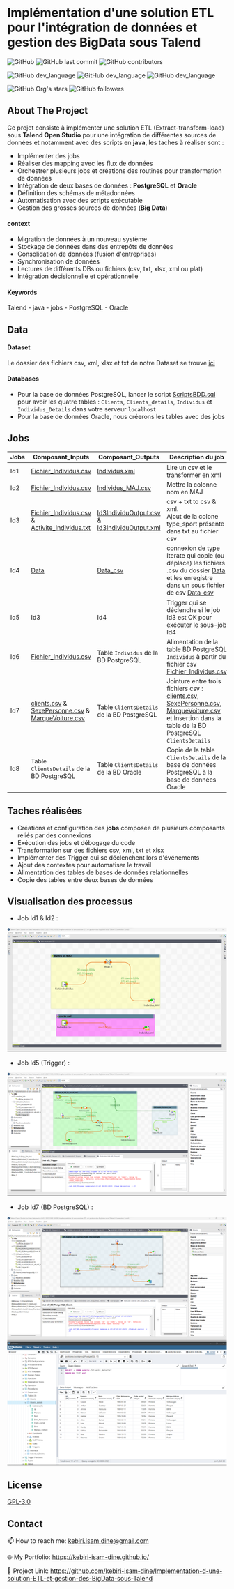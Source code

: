 # Implémentation d'une solution ETL pour l'intégration de données et gestion des BigData sous Talend




![GitHub](https://img.shields.io/github/license/kebiri-isam-dine/Implementation-d-une-solution-ETL-et-gestion-des-BigData-sous-Talend?color=g&style=for-the-badge)
![GitHub last commit](https://img.shields.io/github/last-commit/kebiri-isam-dine/Implementation-d-une-solution-ETL-et-gestion-des-BigData-sous-Talend?color=red&style=for-the-badge)
![GitHub contributors](https://img.shields.io/github/contributors/kebiri-isam-dine/Implementation-d-une-solution-ETL-et-gestion-des-BigData-sous-Talend?color=yellow&style=for-the-badge)

![GitHub dev_language](https://img.shields.io/badge/Talend-green?style=flat&logo=talend&logoColor=white)
![GitHub dev_language](https://img.shields.io/badge/PostgreSQL-blue?style=flat&logo=postgresql&logoColor=white)
![GitHub dev_language](https://img.shields.io/badge/Oracle-red?style=flat&logo=oracle&logoColor=white)


![GitHub Org's stars](https://img.shields.io/github/stars/kebiri-isam-dine?style=social)
![GitHub followers](https://img.shields.io/github/followers/kebiri-isam-dine?style=social)




## About The Project
Ce projet consiste à implémenter une solution ETL (Extract-transform-load) sous **Talend Open Studio** pour une intégration de différentes sources de données et notamment avec des scripts en **java**, les taches à réaliser sont :

- Implémenter des jobs
- Réaliser des mapping avec les flux de données
- Orchestrer plusieurs jobs et créations des routines pour transformation de données
- Intégration de deux bases de données : **PostgreSQL** et **Oracle**
- Définition des schémas de métadonnées
- Automatisation avec des scripts exécutable
- Gestion des grosses sources de données (**Big Data**)

#### context

- Migration de données à un nouveau système
- Stockage de données dans des entrepôts de données
- Consolidation de données (fusion d'entreprises)
- Synchronisation de données
- Lectures de différents DBs ou fichiers (csv, txt, xlsx, xml ou plat)
- Intégration décisionnelle et opérationnelle

#### Keywords

Talend  - java - jobs - PostgreSQL - Oracle


## Data
#### Dataset

Le dossier des fichiers csv, xml, xlsx et txt de notre Dataset se trouve [ici](/Data_csv/Fichiers/)

#### Databases

- Pour la base de données PostgreSQL, lancer le script [ScriptsBDD.sql](ScriptsBDD.sql) pour avoir les quatre tables : ``Clients``, ``Clients_details``, ``Individus`` et ``Individus_Details`` dans votre serveur ``localhost``
- Pour la base de données Oracle, nous créerons les tables avec des jobs

## Jobs

Jobs | Composant_Inputs | Composant_Outputs | Description du job                                     |
|-----------------|-----------------|----------------------------------|---------------------------------------------|
| Id1 | [Fichier_Individus.csv](/Inputs/Fichier_Individus.csv)| [Individus.xml](/Outputs/Individus.xml)| Lire un csv et le transformer en xml|
| Id2 | [Fichier_Individus.csv](/Inputs/Fichier_Individus.csv)| [Individus_MAJ.csv](/Outputs/Individus_MAJ.csv)| Mettre la colonne nom en MAJ|
| Id3 | [Fichier_Individus.csv](/Inputs/Fichier_Individus.csv) & [Activite_Individus.txt](/Inputs/Activite_Individus.txt)| [Id3IndividuOutput.csv](/Outputs/Id3IndividuOutput.csv) & [Id3IndividuOutput.xml](Outputs/Id3IndividuOutput.xml)| csv + txt to csv & xml. <br>  Ajout de la colone type_sport présente dans txt au fichier csv|
| Id4 | [Data](/Data)| [Data_csv](data/Data_csv/)| connexion de type Iterate qui copie (ou déplace) les fichiers .csv du dossier [Data](/Data) et les enregistre dans un sous fichier de csv [Data_csv](data/Data_csv/)|
| Id5 | Id3| Id4| Trigger qui se déclenche si le job Id3 est OK pour exécuter le sous-job Id4|
| Id6 | [Fichier_Individus.csv](/Inputs/Fichier_Individus.csv)| Table `Individus` de la BD PostgreSQL| Alimentation de la table BD PostgreSQL `Individus` à partir du fichier csv [Fichier_Individus.csv](/Inputs/Fichier_Individus.csv)|
| Id7 | [clients.csv](Inputs/clients.csv) & [SexePersonne.csv](Inputs/SexePersonne.csv) & [MarqueVoiture.csv](Inputs/MarqueVoiture.csv)| Table ``ClientsDetails`` de la BD PostgreSQL| Jointure entre trois fichiers csv : [clients.csv](Inputs/clients.csv), [SexePersonne.csv](Inputs/SexePersonne.csv), [MarqueVoiture.csv](Inputs/MarqueVoiture.csv) et Insertion dans la table de la BD PostgreSQL ``ClientsDetails``|
| Id8 | Table ``ClientsDetails`` de la BD PostgreSQL| Table ``ClientsDetails`` de la BD Oracle| Copie de la table ``ClientsDetails`` de la base de données PostgreSQL à la base de données Oracle|




## Taches réalisées

- Créations et configuration des **jobs** composée de plusieurs composants reliés par des connexions
- Exécution des jobs et débogage du code
- Transformation sur des fichiers csv, xml, txt et xlsx
- Implémenter des Trigger qui se déclenchent lors d'événements
- Ajout des contextes pour automatiser le travail
- Alimentation des tables de bases de données relationnelles
- Copie des tables entre deux bases de données

## Visualisation des processus

- Job Id1 & Id2 :
<img src="/Captures/Exemple1.png">

- Job Id5 (Trigger) :
<img src="/Captures/Exemple2.png">

- Job Id7 (BD PostgreSQL) :
<img src="/Captures/Exemple3.png">
<img src="/Captures/Exemple3_2.png">

## License

[GPL-3.0](https://choosealicense.com/licenses/gpl-3.0/)


## Contact

📫 How to reach me: kebiri.isam.dine@gmail.com

🌐 My Portfolio: <https://kebiri-isam-dine.github.io/>

🔗 Project Link: <https://github.com/kebiri-isam-dine/Implementation-d-une-solution-ETL-et-gestion-des-BigData-sous-Talend>
